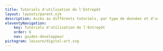 ```yaml
---
title: Tutoriels d'utilisation de l'Entrepôt
layout: layouts/parent.njk
description: Accès au différents tutoriels, par type de données et d'usage
eleventyNavigation:
    key: Tutoriels d'utilisation de l'Entrepôt
    order: 6
    nav: guides-developpeur
pictogram: leisure/digital-art.svg
---
```

